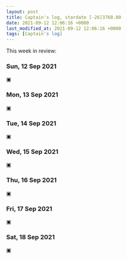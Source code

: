 ```yaml
---
layout: post
title: Captain's log, stardate [-26]3760.00
date: 2021-09-12 12:06:16 +0000
last_modified_at: 2021-09-12 12:06:16 +0000
tags: [Captain's log]
---
```


This week in review:

<!-- more -->

### Sun, 12 Sep 2021

▣

### Mon, 13 Sep 2021

▣

### Tue, 14 Sep 2021

▣

### Wed, 15 Sep 2021

▣

### Thu, 16 Sep 2021

▣

### Fri, 17 Sep 2021

▣

### Sat, 18 Sep 2021

▣
